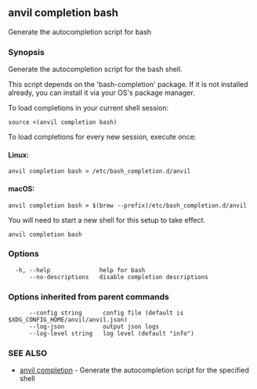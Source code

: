 ## anvil completion bash

Generate the autocompletion script for bash

### Synopsis

Generate the autocompletion script for the bash shell.

This script depends on the 'bash-completion' package.
If it is not installed already, you can install it via your OS's package manager.

To load completions in your current shell session:

	source <(anvil completion bash)

To load completions for every new session, execute once:

#### Linux:

	anvil completion bash > /etc/bash_completion.d/anvil

#### macOS:

	anvil completion bash > $(brew --prefix)/etc/bash_completion.d/anvil

You will need to start a new shell for this setup to take effect.


```
anvil completion bash
```

### Options

```
  -h, --help              help for bash
      --no-descriptions   disable completion descriptions
```

### Options inherited from parent commands

```
      --config string      config file (default is $XDG_CONFIG_HOME/anvil/anvil.json)
      --log-json           output json logs
      --log-level string   log level (default "info")
```

### SEE ALSO

* [anvil completion](anvil_completion.md)	 - Generate the autocompletion script for the specified shell

